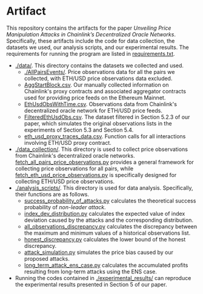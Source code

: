 # Artifact
This repository contains the artifacts for the paper _Unveiling Price Manipulation Attacks in Chainlink’s Decentralized Oracle Networks_. Specifically, these artifacts include the code for data collection, the datasets we used, our analysis scripts, and our experimental results. The requirements for running the program are listed in [requirements.txt](https://github.com/SecurityDON/Artifact/blob/main/requirements.txt).
- [./data/](https://github.com/SecurityDON/Artifact/tree/main/data). This directory contains the datasets we collected and used.
  - [./AllPairsEvents/](https://github.com/SecurityDON/Artifact/tree/main/data/AllPairsEvents). Price observations data for all the pairs we collected, with ETH/USD price observations data excluded.
  - [AggStartBlock.csv](https://github.com/SecurityDON/Artifact/blob/main/data/AggStartBlock.csv). Our manually collected information on Chainlink's proxy contracts and associated aggregator contracts used for providing price feeds on the Ethereum Mainnet.
  - [EthUsdObsWithTime.csv](https://github.com/SecurityDON/Artifact/blob/main/data/EthUsdObsWithTime.csv). Observations data from Chainlink's decentralized oracle network for ETH/USD price feeds.
  - [FilteredEthUsdObs.csv](https://github.com/SecurityDON/Artifact/blob/main/data/FilteredEthUsdObs.csv). The dataset filtered in Section 5.2.3 of our paper, which simulates the original observations lists in the experiments of Section 5.3 and Section 5.4.
  - [eth_usd_proxy_traces_data.csv](https://github.com/SecurityDON/Artifact/blob/main/data/eth_usd_proxy_traces_data.csv). Function calls for all interactions involving ETH/USD proxy contract.
- [./data_collection/](https://github.com/SecurityDON/Artifact/tree/main/data_collection). This directory is used to collect price observations from Chainlink's decentralized oracle networks. [fetch_all_pairs_price_observations.py](https://github.com/SecurityDON/Artifact/blob/main/data_collection/fetch_all_pairs_price_observations.py) provides a general framework for collecting price observations for all pairs, while [fetch_eth_usd_price_observations.py](https://github.com/SecurityDON/Artifact/blob/main/data_collection/fetch_eth_usd_price_observations.py) is specifically designed for collecting ETH/USD price observations.
- [./analysis_scripts/](https://github.com/SecurityDON/Artifact/tree/main/analysis_scripts). This directory is used for data analysis. Specifically, their functions are as follows.
  - [success_probability_of_attacks.py](https://github.com/SecurityDON/Artifact/blob/main/analysis_scripts/success_probability_of_attacks.py) calculates the theoretical success probability of _non-leader attack_.
  - [index_dev_distribution.py](https://github.com/SecurityDON/Artifact/blob/main/analysis_scripts/index_dev_distribution.py) calculates the expected value of index deviation caused by the attacks and the corresponding distribution.
  - [all_observations_discrepancy.py](https://github.com/SecurityDON/Artifact/blob/main/analysis_scripts/all_observations_discrepancy.py) calculates the discrepancy between the maximum and minimum values of a historical observations list.
  -  [honest_discrepancy.py](https://github.com/SecurityDON/Artifact/blob/main/analysis_scripts/honest_discrepancy.py) calculates the lower bound of the honest discrepancy.
  -  [attack_simulation.py](https://github.com/SecurityDON/Artifact/blob/main/analysis_scripts/attack_simulation.py) simulates the price bias caused by our proposed attacks.
  -  [long_term_attack_ens_case.py](https://github.com/SecurityDON/Artifact/blob/main/analysis_scripts/long_term_attack_ens_case.py) calculates the accumulated profits resulting from long-term attacks using the ENS case.
- Running the codes contained in [./experimental_results/](https://github.com/SecurityDON/Artifact/tree/main/experimental_results) can reproduce the experimental results presented in Section 5 of our paper.
